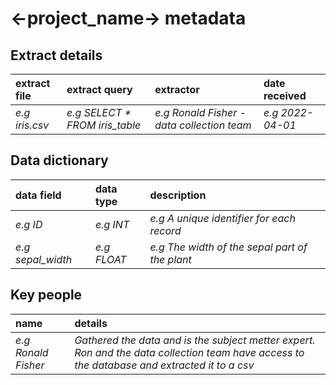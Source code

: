 # <-project_name-> metadata

## Extract details

| extract file | extract query | extractor | date received |
| :----------- | :------------ | :-------- | :------------ |
| *e.g iris.csv* | *e.g SELECT * FROM iris_table* | *e.g Ronald Fisher - data collection team* | *e.g 2022-04-01* |

## Data dictionary

| data field | data type | description |
| :--------- | :-------- | :---------- |
| *e.g ID* | *e.g INT* | *e.g A unique identifier for each record* |
| *e.g sepal_width* | *e.g FLOAT* | *e.g The width of the sepal part of the plant* |

## Key people

| name | details |
| :--- | :------ |
| *e.g Ronald Fisher* | *Gathered the data and is the subject metter expert. Ron and the data collection team have access to the database and extracted it to a csv* |
